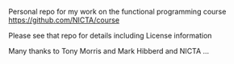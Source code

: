 Personal repo for my work on the functional programming course https://github.com/NICTA/course

Please see that repo for details including License information

Many thanks to Tony Morris and Mark Hibberd and NICTA ... 
